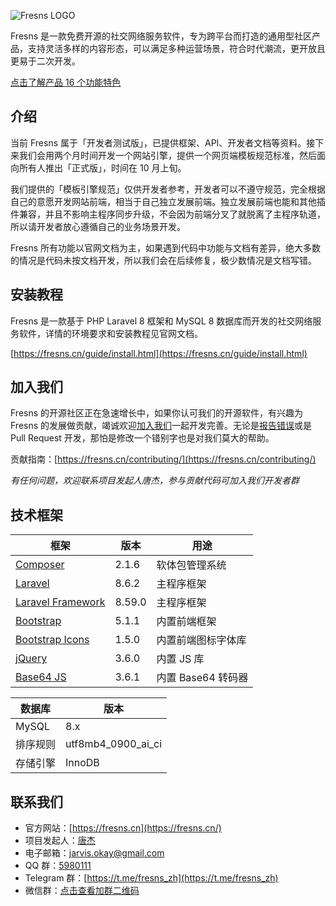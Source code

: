 ![Fresns LOGO](https://cdn.fresns.cn/images/logo-small.png)

Fresns 是一款免费开源的社交网络服务软件，专为跨平台而打造的通用型社区产品，支持灵活多样的内容形态，可以满足多种运营场景，符合时代潮流，更开放且更易于二次开发。

[点击了解产品 16 个功能特色](https://fresns.cn/guide/features.html)

## 介绍

当前 Fresns 属于「开发者测试版」，已提供框架、API、开发者文档等资料。接下来我们会用两个月时间开发一个网站引擎，提供一个网页端模板规范标准，然后面向所有人推出「正式版」，时间在 10 月上旬。

我们提供的「模板引擎规范」仅供开发者参考，开发者可以不遵守规范，完全根据自己的意愿开发网站前端，相当于自己独立发展前端。独立发展前端也能和其他插件兼容，并且不影响主程序同步升级，不会因为前端分叉了就脱离了主程序轨道，所以请开发者放心遵循自己的业务场景开发。

Fresns 所有功能以官网文档为主，如果遇到代码中功能与文档有差异，绝大多数的情况是代码未按文档开发，所以我们会在后续修复，极少数情况是文档写错。

## 安装教程

Fresns 是一款基于 PHP Laravel 8 框架和 MySQL 8 数据库而开发的社交网络服务软件，详情的环境要求和安装教程见官网文档。

[https://fresns.cn/guide/install.html](https://fresns.cn/guide/install.html)

## 加入我们

Fresns 的开源社区正在急速增长中，如果你认可我们的开源软件，有兴趣为 Fresns 的发展做贡献，竭诚欢迎[加入我们](https://fresns.cn/community/join.html)一起开发完善。无论是[报告错误](https://fresns.cn/guide/feedback.html)或是 Pull Request 开发，那怕是修改一个错别字也是对我们莫大的帮助。

贡献指南：[https://fresns.cn/contributing/](https://fresns.cn/contributing/)

*有任何问题，欢迎联系项目发起人唐杰，参与贡献代码可加入我们开发者群*

## 技术框架

| 框架 | 版本 | 用途 |
| --- | --- | --- |
| [Composer](https://github.com/composer/composer) | 2.1.6 | 软体包管理系统 |
| [Laravel](https://github.com/laravel/laravel) | 8.6.2 | 主程序框架 |
| [Laravel Framework](https://github.com/laravel/framework) | 8.59.0 | 主程序框架 |
| [Bootstrap](https://getbootstrap.com/) | 5.1.1 | 内置前端框架 |
| [Bootstrap Icons](https://icons.getbootstrap.com/) | 1.5.0 | 内置前端图标字体库 |
| [jQuery](https://github.com/jquery/jquery) | 3.6.0 | 内置 JS 库 |
| [Base64 JS](https://github.com/dankogai/js-base64) | 3.6.1 | 内置 Base64 转码器 |

| 数据库 | 版本 |
| --- | --- |
| MySQL | 8.x |
| 排序规则 | utf8mb4_0900_ai_ci |
| 存储引擎 | InnoDB |

## 联系我们

- 官方网站：[https://fresns.cn](https://fresns.cn/)
- 项目发起人：[唐杰](https://tangjie.me/)
- 电子邮箱：[jarvis.okay@gmail.com](mailto:jarvis.okay@gmail.com)
- QQ 群：[5980111](https://qm.qq.com/cgi-bin/qm/qr?k=R2pfcPUd4Nyc87AKdkuHP9yJ0MhddUaz&jump_from=webapi)
- Telegram 群：[https://t.me/fresns_zh](https://t.me/fresns_zh)
- 微信群：[点击查看加群二维码](https://tangjie.me/media/wechat/fresns.jpg)